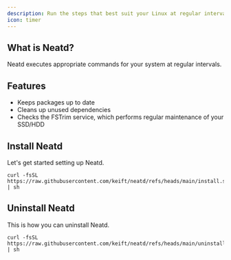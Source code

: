 ```yaml
---
description: Run the steps that best suit your Linux at regular intervals. intervals.
icon: timer
---
```


## What is Neatd?

Neatd executes appropriate commands for your system at regular intervals.

## Features

- Keeps packages up to date
- Cleans up unused dependencies
- Checks the FSTrim service, which performs regular maintenance of your SSD/HDD

## Install Neatd

Let's get started setting up Neatd.

```shell
curl -fsSL https://raw.githubusercontent.com/keift/neatd/refs/heads/main/install.sh | sh
```

## Uninstall Neatd

This is how you can uninstall Neatd.

```shell
curl -fsSL https://raw.githubusercontent.com/keift/neatd/refs/heads/main/uninstall.sh | sh
```
